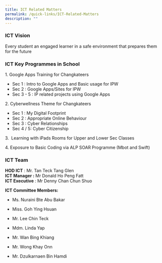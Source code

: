 ```yaml
---
title: ICT Related Matters
permalink: /quick-links/ICT-Related-Matters
description: ""
---
```

### ICT Vision

Every student an engaged learner in a safe environment that prepares them for the future  
  

### ICT Key Programmes in School

  

1\. Google Apps Training for Changkateers

*   Sec 1 : Intro to Google Apps and Basic usage for IPW
*   Sec 2 : Google Apps/Sites for IPW
*   Sec 3 - 5 : IP related projects using Google Apps

2\. Cyberwellness Theme for Changkateers

*   Sec 1 : My Digital Footprint
*   Sec 2 : Appropriate Online Behaviour
*   Sec 3 : Cyber Relationships
*   Sec 4 / 5: Cyber Citizenship

  
3.  Learning with iPads Rooms for Upper and Lower Sec Classes  
  
4. Exposure to Basic Coding via ALP SOAR Programme (Mbot and Swift)  
  
  

### ICT Team

**HOD ICT** : Mr. Tan Teck Tang Glen  
**ICT Manager :** Mr Donald Ho Peng Fatt  
**ICT Executive** : Mr Denny Chan Chun Shuo  

**ICT Committee Members:**  
  


*   Ms. Nuraini Bte Abu Bakar
*   Miss. Goh Ying Hsuan  
    
*   Mr. Lee Chin Teck
*   Mdm. Linda Yap
*   Mr. Wan Bing Khiang  
    
*   Mr. Wong Khay Onn
*   Mr. Dzulkarnaen Bin Hamdi